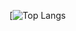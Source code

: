 [![Top Langs](https://github-readme-stats.vercel.app/api/top-langs/?username=BlancJH&langs_count=8&hide=jupyter%20notebook,C%2B%2B,CMake,Ruby,Swift,C,Kotlin&count_private=true)


<!--
**BlancJH/BlancJH** is a ✨ _special_ ✨ repository because its `README.md` (this file) appears on your GitHub profile.

Here are some ideas to get you started:

- 🔭 I’m currently working on ...
- 🌱 I’m currently learning ...
- 👯 I’m looking to collaborate on ...
- 🤔 I’m looking for help with ...
- 💬 Ask me about ...
- 📫 How to reach me: ...
- 😄 Pronouns: ...
- ⚡ Fun fact: ...
-->
